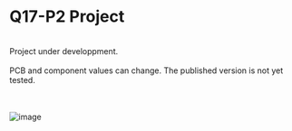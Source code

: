 # Q17-P2 Project</b><br>
<br>
Project under developpment.<br>
<br>
PCB and component values can change. The published version is not yet tested.<br>
<br>
<br>

![image](https://user-images.githubusercontent.com/12907102/178750513-76f3c61b-c82c-49a4-9bfb-eb1c95422e79.jpg)


